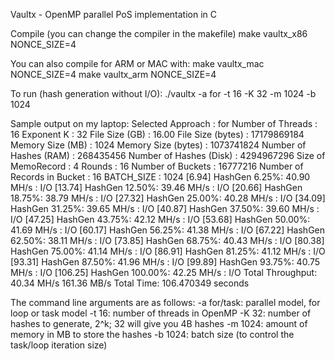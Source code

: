 Vaultx - OpenMP parallel PoS implementation in C

Compile (you can change the compiler in the makefile)
make vaultx_x86 NONCE_SIZE=4

You can also compile for ARM or MAC with:
make vaultx_mac NONCE_SIZE=4
make vaultx_arm NONCE_SIZE=4

To run (hash generation without I/O):
./vaultx -a for -t 16 -K 32 -m 1024 -b 1024

Sample output on my laptop:
Selected Approach           : for
Number of Threads           : 16
Exponent K                  : 32
File Size (GB)              : 16.00
File Size (bytes)           : 17179869184
Memory Size (MB)            : 1024
Memory Size (bytes)         : 1073741824
Number of Hashes (RAM)      : 268435456
Number of Hashes (Disk)     : 4294967296
Size of MemoRecord          : 4
Rounds                      : 16
Number of Buckets           : 16777216
Number of Records in Bucket : 16
BATCH_SIZE                  : 1024
[6.94] HashGen 6.25%: 40.90 MH/s : I/O 
[13.74] HashGen 12.50%: 39.46 MH/s : I/O 
[20.66] HashGen 18.75%: 38.79 MH/s : I/O 
[27.32] HashGen 25.00%: 40.28 MH/s : I/O 
[34.09] HashGen 31.25%: 39.65 MH/s : I/O 
[40.87] HashGen 37.50%: 39.60 MH/s : I/O 
[47.25] HashGen 43.75%: 42.12 MH/s : I/O 
[53.68] HashGen 50.00%: 41.69 MH/s : I/O 
[60.17] HashGen 56.25%: 41.38 MH/s : I/O 
[67.22] HashGen 62.50%: 38.11 MH/s : I/O 
[73.85] HashGen 68.75%: 40.43 MH/s : I/O 
[80.38] HashGen 75.00%: 41.14 MH/s : I/O 
[86.91] HashGen 81.25%: 41.12 MH/s : I/O 
[93.31] HashGen 87.50%: 41.96 MH/s : I/O 
[99.89] HashGen 93.75%: 40.75 MH/s : I/O 
[106.25] HashGen 100.00%: 42.25 MH/s : I/O 
Total Throughput: 40.34 MH/s  161.36 MB/s
Total Time: 106.470349 seconds

The command line arguments are as follows:
-a for/task: parallel model, for loop or task model
-t 16: number of threads in OpenMP
-K 32: number of hashes to generate, 2^k; 32 will give you 4B hashes
-m 1024: amount of memory in MB to store the hashes
-b 1024: batch size (to control the task/loop iteration size)


